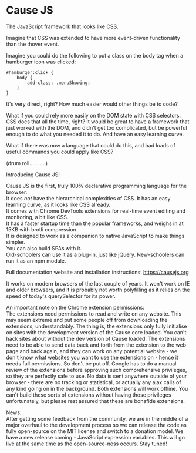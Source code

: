 # Cause JS
The JavaScript framework that looks like CSS.

Imagine that CSS was extended to have more event-driven functionality than the :hover event.

Imagine you could do the following to put a class on the body tag when a hamburger icon was clicked:

```
#hamburger:click {
    body {
        add-class: .menuShowing;
    }
}
```

It's very direct, right? How much easier would other things be to code?

What if you could rely more easily on the DOM state with CSS selectors. CSS does that all the time, right? It would be great to have a framework that just worked with the DOM, and didn't get too complicated, but be powerful enough to do what you needed it to do. And have an easy learning curve.

What if there was now a language that could do this, and had loads of useful commands you could apply like CSS?

(drum roll...........)

Introducing Cause JS!

Cause JS is the first, truly 100% declarative programming language for the browser.<br>
It does *not* have the hierarchical complexities of CSS. It has an easy learning curve, as it looks like CSS already.<br>
It comes with Chrome DevTools extensions for real-time event editing and monitoring, a bit like CSS.<br>
It has a faster startup time than the popular frameworks, and weighs in at 15KB with brotli compression.<br>
It is designed to work as a companion to native JavaScript to make things simpler.<br>
You can also build SPAs with it.<br>
Old-schoolers can use it as a plug-in, just like jQuery. New-schoolers can run it as an npm module.

Full documentation website and installation instructions:
https://causejs.org

It works on modern browsers of the last couple of years. It won't work on IE and older browsers, and it is probably not worth polyfilling as it relies on the speed of today's querySelector for its power.

An important note on the Chrome extension permissions:<br>
The extensions need permissions to read and write on any website. This may seem extreme and put some people off from downloading the extensions, understandably. The thing is, the extensions only fully initialise on sites with the development version of the Cause core loaded. You can't hack sites about without the dev version of Cause loaded. The extensions need to be able to send data back and forth from the extension to the web page and back again, and they can work on any potential website - we don't know what websites you want to use the extensions on - hence it needs full permissions. So don't be put off. Google has to do a manual review of the extensions before approving such comprehensive privileges, so they are perfectly safe to use. No data is sent anywhere outside of your browser - there are no tracking or statistical, or actually any ajax calls of any kind going on in the background. Both extensions will work offline. You can't build these sorts of extensions without having those privileges unfortunately, but please rest assured that these are bonafide extensions.

News:<br>
After getting some feedback from the community, we are in the middle of a major overhaul to the development process so we can release the code as fully open-source on the MIT license and switch to a donation model.
We have a new release coming - JavaScript expression variables. This will go live at the same time as the open-source-ness occurs.
Stay tuned!
